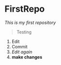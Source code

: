 # FirstRepo
*This is my first repository*
> Testing
1. Edit
2. Commit
3. *Edit again*
4. **make changes**
